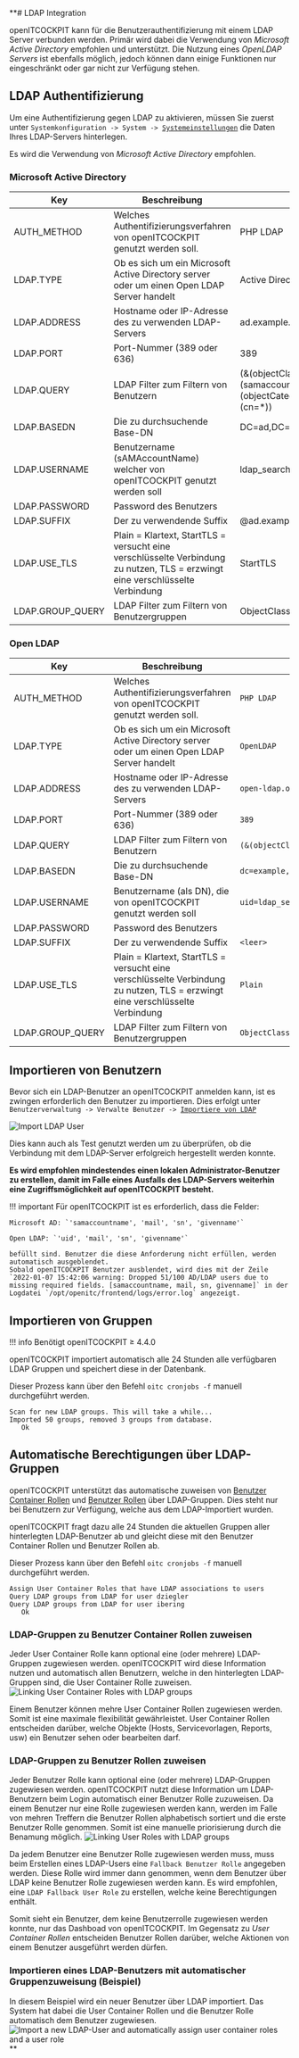 **# LDAP Integration

openITCOCKPIT kann für die Benutzerauthentifizierung mit einem LDAP Server verbunden werden. Primär wird dabei die
Verwendung von
_Microsoft Active Directory_ empfohlen und unterstützt. Die Nutzung eines _OpenLDAP Servers_ ist ebenfalls möglich,
jedoch können dann einige Funktionen nur eingeschränkt oder gar nicht zur Verfügung stehen.

## LDAP Authentifizierung

Um eine Authentifizierung gegen LDAP zu aktivieren, müssen Sie zuerst
unter `Systemkonfiguration -> System -> `[`Systemeinstellungen`](/configuration/systemsettings/)
die Daten Ihres LDAP-Servers hinterlegen.

Es wird die Verwendung von _Microsoft Active Directory_ empfohlen.

### Microsoft Active Directory

| Key              | Beschreibung                                                                                                                  | Beispiel                                                               |
|------------------|-------------------------------------------------------------------------------------------------------------------------------|------------------------------------------------------------------------|
| AUTH_METHOD      | Welches Authentifizierungsverfahren von openITCOCKPIT genutzt werden soll.                                                    | PHP LDAP                                                               |
| LDAP.TYPE        | Ob es sich um ein Microsoft Active Directory server oder um einen Open LDAP Server handelt                                    | Active Directory LDAP                                                  |
| LDAP.ADDRESS     | Hostname oder IP-Adresse des zu verwenden LDAP-Servers                                                                        | ad.example.com                                                         |
| LDAP.PORT        | Port-Nummer (389 oder 636)                                                                                                    | 389                                                                    |
| LDAP.QUERY       | LDAP Filter zum Filtern von Benutzern                                                                                         | (&(objectClass=user)(samaccounttype=805306368)(objectCategory=person)(cn=*)) |
| LDAP.BASEDN      | Die zu durchsuchende Base-DN                                                                                                  | DC=ad,DC=example,DC=com                                                |
| LDAP.USERNAME    | Benutzername (sAMAccountName) welcher von openITCOCKPIT genutzt werden soll                                                   | ldap_search                                                            |
| LDAP.PASSWORD    | Password des Benutzers                                                                                                        |                                                                        |
| LDAP.SUFFIX      | Der zu verwendende Suffix                                                                                                     | @ad.example.com                                                        |
| LDAP.USE_TLS     | Plain = Klartext, StartTLS = versucht eine verschlüsselte Verbindung zu nutzen, TLS = erzwingt eine verschlüsselte Verbindung | StartTLS                                                               |
| LDAP.GROUP_QUERY | LDAP Filter zum Filtern von Benutzergruppen                                                                                   | ObjectClass=Group                                                      |



### Open LDAP

| Key              | Beschreibung                                                                                                                  | Beispiel                                      |
|------------------|-------------------------------------------------------------------------------------------------------------------------------|-----------------------------------------------|
| AUTH_METHOD      | Welches Authentifizierungsverfahren von openITCOCKPIT genutzt werden soll.                                                    | `PHP LDAP`                                    |
| LDAP.TYPE        | Ob es sich um ein Microsoft Active Directory server oder um einen Open LDAP Server handelt                                    | `OpenLDAP`                                    |
| LDAP.ADDRESS     | Hostname oder IP-Adresse des zu verwenden LDAP-Servers                                                                        | `open-ldap.oitc.itn`                          |
| LDAP.PORT        | Port-Nummer (389 oder 636)                                                                                                    | `389`                                         |
| LDAP.QUERY       | LDAP Filter zum Filtern von Benutzern                                                                                         | `(&(objectClass=inetOrgPerson)(uid=*))`       |
| LDAP.BASEDN      | Die zu durchsuchende Base-DN                                                                                                  | `dc=example,dc=com`                           |
| LDAP.USERNAME    | Benutzername (als DN), die von openITCOCKPIT genutzt werden soll                                                              | `uid=ldap_search,ou=people,dc=example,dc=com` |
| LDAP.PASSWORD    | Password des Benutzers                                                                                                        |                                               |
| LDAP.SUFFIX      | Der zu verwendende Suffix                                                                                                     | `<leer>`                                      |
| LDAP.USE_TLS     | Plain = Klartext, StartTLS = versucht eine verschlüsselte Verbindung zu nutzen, TLS = erzwingt eine verschlüsselte Verbindung | `Plain`                                       |
| LDAP.GROUP_QUERY | LDAP Filter zum Filtern von Benutzergruppen                                                                                   | `ObjectClass=posixGroup`                      |


## Importieren von Benutzern

Bevor sich ein LDAP-Benutzer an openITCOCKPIT anmelden kann, ist es zwingen erforderlich den Benutzer zu importieren.
Dies erfolgt unter `Benutzerverwaltung -> Verwalte Benutzer -> `[`Importiere von LDAP`](/configuration/usermanagement/#neuen-benutzer-anlegen-active-directory-ldap)

![Import LDAP User](/images/import-ldap-user.png)

Dies kann auch als Test genutzt werden um zu überprüfen, ob die Verbindung mit dem LDAP-Server erfolgreich hergestellt werden konnte.

**Es wird empfohlen mindestendes einen lokalen Administrator-Benutzer zu erstellen, damit im Falle eines Ausfalls des LDAP-Servers weiterhin eine Zugriffsmöglichkeit auf openITCOCKPIT besteht.**

!!! important
    Für openITCOCKPIT ist es erforderlich, dass die Felder:
     
    Microsoft AD: `'samaccountname', 'mail', 'sn', 'givenname'`
    
    Open LDAP: `'uid', 'mail', 'sn', 'givenname'`
    
    befüllt sind. Benutzer die diese Anforderung nicht erfüllen, werden automatisch ausgeblendet.
    Sobald openITCOCKPIT Benutzer ausblendet, wird dies mit der Zeile `2022-01-07 15:42:06 warning: Dropped 51/100 AD/LDAP users due to missing required fields. [samaccountname, mail, sn, givenname]` in der Logdatei `/opt/openitc/frontend/logs/error.log` angezeigt.

## Importieren von Gruppen
!!! info
    Benötigt openITCOCKPIT ≥ 4.4.0


openITCOCKPIT importiert automatisch alle 24 Stunden alle verfügbaren LDAP Gruppen und speichert diese in der Datenbank.

Dieser Prozess kann über den Befehl `oitc cronjobs -f` manuell durchgeführt werden.
```
Scan for new LDAP groups. This will take a while...
Imported 50 groups, removed 3 groups from database.
   Ok
```

## Automatische Berechtigungen über LDAP-Gruppen

openITCOCKPIT unterstützt das automatische zuweisen von [Benutzer Container Rollen](/configuration/usermanagement/#benutzer-container-rollen) und [Benutzer Rollen](/configuration/usermanagement/#benutzer-rollen-verwalten)
über LDAP-Gruppen. Dies steht nur bei Benutzern zur Verfügung, welche aus dem LDAP-Importiert wurden.

openITCOCKPIT fragt dazu alle 24 Stunden die aktuellen Gruppen aller hinterlegten LDAP-Benutzer ab und gleicht diese mit den Benutzer Container Rollen und Benutzer Rollen ab.

Dieser Prozess kann über den Befehl `oitc cronjobs -f` manuell durchgeführt werden.
```
Assign User Container Roles that have LDAP associations to users
Query LDAP groups from LDAP for user dziegler
Query LDAP groups from LDAP for user ibering
   Ok
```

### LDAP-Gruppen zu Benutzer Container Rollen zuweisen
Jeder User Container Rolle kann optional eine (oder mehrere) LDAP-Gruppen zugewiesen werden. openITCOCKPIT wird diese Information nutzen und automatisch allen
Benutzern, welche in den hinterlegten LDAP-Gruppen sind, die User Container Rolle zuweisen.
![Linking User Container Roles with LDAP groups](/images/ldap-user-container-roles.png)

Einem Benutzer können mehre User Container Rollen zugewiesen werden. Somit ist eine maximale flexibilität gewährleistet. User Container Rollen entscheiden darüber, welche
Objekte (Hosts, Servicevorlagen, Reports, usw) ein Benutzer sehen oder bearbeiten darf.


### LDAP-Gruppen zu Benutzer Rollen zuweisen
Jeder Benutzer Rolle kann optional eine (oder mehrere) LDAP-Gruppen zugewiesen werden. openITCOCKPIT nutzt diese Information um LDAP-Benutzern beim Login automatisch einer
Benutzer Rolle zuzuweisen. Da einem Benutzer nur eine Rolle zugewiesen werden kann, werden im Falle von mehren Treffern die Benutzer Rollen alphabetisch sortiert und die erste Benutzer Rolle genommen.
Somit ist eine manuelle priorisierung durch die Benamung möglich.
![Linking User Roles with LDAP groups](/images/ldap-user-roles.png)

Da jedem Benutzer eine Benutzer Rolle zugewiesen werden muss, muss beim Erstellen eines LDAP-Users eine `Fallback Benutzer Rolle` angegeben werden. Diese Rolle wird immer dann genommen,
wenn dem Benutzer über LDAP keine Benutzer Rolle zugewiesen werden kann. Es wird empfohlen, eine `LDAP Fallback User Role` zu erstellen, welche keine Berechtigungen enthält.

Somit sieht ein Benutzer, dem keine Benutzerrolle zugewiesen werden konnte, nur das Dashboad von openITCOCKPIT. Im Gegensatz zu
_User Container Rollen_ entscheiden Benutzer Rollen darüber, welche Aktionen von einem Benutzer ausgeführt werden dürfen.

### Importieren eines LDAP-Benutzers mit automatischer Gruppenzuweisung (Beispiel)
In diesem Beispiel wird ein neuer Benutzer über LDAP importiert. Das System hat dabei die User Container Rollen und die Benutzer Rolle automatisch dem Benutzer zugewiesen.
![Import a new LDAP-User and automatically assign user container roles and a user role](/images/import-ldap-user-auto-assign-groups.png)**





